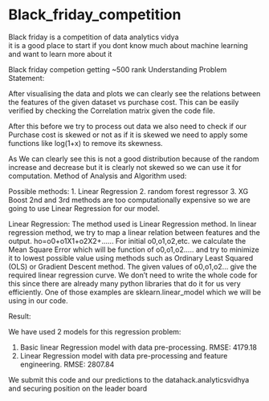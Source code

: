 # Black_friday_competition

Black friday is a competition of data analytics vidya<br/>
it is a good place to start if you dont know much about machine learning and want to learn more about it<br/>

Black friday competion getting ~500 rank
Understanding Problem Statement:

After visualising the data and plots we can clearly see the relations between the features of the given dataset vs purchase cost. This can be easily verified by checking the Correlation matrix given the code file.


After this before we try to process out data we also need to check if our Purchase cost is skewed or not as if it is skewed we need to apply some functions like log(1+x) to remove its skewness.

As We can clearly see this is not a good distribution because of the random increase and decrease but it is clearly not skewed so we can use it for computation.
Method of Analysis and Algorithm used:

Possible methods: 1. Linear Regression
				   		2. random forest regressor
				   		3. XG Boost
2nd and 3rd methods are too computationally expensive so we are going to use Linear Regression for our model.

Linear Regression:
The method used is Linear Regression method.
In linear regression method, we try to map a linear relation between features and the output.
ho=o0+o1X1+o2X2+......
For initial o0,o1,o2,etc. we calculate the Mean Square Error which will be function of o0,o1,o2..... and try to minimize it to lowest possible value using methods such as Ordinary Least Squared (OLS) or Gradient Descent method.
The given values of o0,o1,o2... give the required linear regression curve.
We don’t need to write the whole code for this since there are already many python libraries that do it for us very efficiently. One of those examples are sklearn.linear_model which we will be using in our code.



Result:


We have used 2 models for this regression problem:
1. Basic linear Regression model with data pre-processing.
	RMSE: 4179.18
2. Linear Regression model with data pre-processing and feature engineering.
     RMSE: 2807.84


We submit this code and our predictions to the datahack.analyticsvidhya and securing position on the leader board
